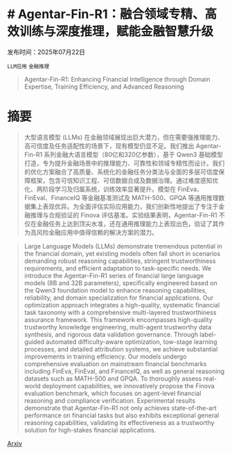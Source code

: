 # # Agentar-Fin-R1：融合领域专精、高效训练与深度推理，赋能金融智慧升级

发布时间：2025年07月22日

`LLM应用` `金融推理`

> Agentar-Fin-R1: Enhancing Financial Intelligence through Domain Expertise, Training Efficiency, and Advanced Reasoning

# 摘要

> 大型语言模型 (LLMs) 在金融领域展现出巨大潜力，但在需要强推理能力、高可信度及任务适配性的场景下，现有模型仍显不足。我们推出 Agentar-Fin-R1 系列金融大语言模型（80亿和320亿参数），基于 Qwen3 基础模型打造，专为提升金融场景中的推理能力、可靠性和领域专精性而设计。我们的优化方案融合了高质量、系统化的金融任务分类法与全面的多层可信度保障框架，包含可信知识工程、可信数据合成及数据治理。通过难度感知优化、两阶段学习及归属系统，训练效率显著提升。模型在 FinEva、FinEval、FinanceIQ 等金融基准测试及 MATH-500、GPQA 等通用推理数据集上表现优异。为全面评估实际应用能力，我们创新性地提出了专注于金融推理与合规验证的 Finova 评估基准。实验结果表明，Agentar-Fin-R1 不仅在金融任务上达到顶尖水准，还在通用推理能力上表现出色，验证了其作为高风险金融应用中值得信赖的解决方案的潜力。

> Large Language Models (LLMs) demonstrate tremendous potential in the financial domain, yet existing models often fall short in scenarios demanding robust reasoning capabilities, stringent trustworthiness requirements, and efficient adaptation to task-specific needs. We introduce the Agentar-Fin-R1 series of financial large language models (8B and 32B parameters), specifically engineered based on the Qwen3 foundation model to enhance reasoning capabilities, reliability, and domain specialization for financial applications. Our optimization approach integrates a high-quality, systematic financial task taxonomy with a comprehensive multi-layered trustworthiness assurance framework. This framework encompasses high-quality trustworthy knowledge engineering, multi-agent trustworthy data synthesis, and rigorous data validation governance. Through label-guided automated difficulty-aware optimization, tow-stage learning processes, and detailed attribution systems, we achieve substantial improvements in training efficiency. Our models undergo comprehensive evaluation on mainstream financial benchmarks including FinEva, FinEval, and FinanceIQ, as well as general reasoning datasets such as MATH-500 and GPQA. To thoroughly assess real-world deployment capabilities, we innovatively propose the Finova evaluation benchmark, which focuses on agent-level financial reasoning and compliance verification. Experimental results demonstrate that Agentar-Fin-R1 not only achieves state-of-the-art performance on financial tasks but also exhibits exceptional general reasoning capabilities, validating its effectiveness as a trustworthy solution for high-stakes financial applications.

[Arxiv](https://arxiv.org/abs/2507.16802)